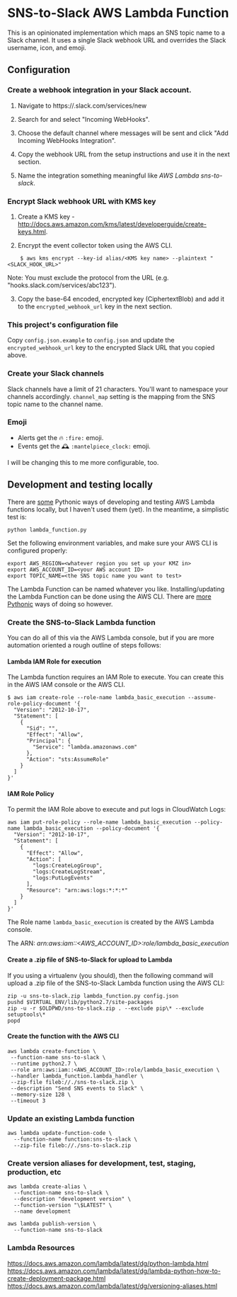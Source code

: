 # SNS-to-Slack AWS Lambda Function

This is an opinionated implementation which maps an SNS topic name to a Slack channel.
It uses a single Slack webhook URL and overrides the Slack username, icon, and emoji.


## Configuration

### Create a webhook integration in your Slack account.
1. Navigate to https://<your-team-domain>.slack.com/services/new

2. Search for and select "Incoming WebHooks".

3. Choose the default channel where messages will be sent and click "Add Incoming WebHooks Integration".

4. Copy the webhook URL from the setup instructions and use it in the next section.

5. Name the integration something meaningful like *AWS Lambda sns-to-slack*.

### Encrypt Slack webhook URL with KMS key
1. Create a KMS key - http://docs.aws.amazon.com/kms/latest/developerguide/create-keys.html.

2. Encrypt the event collector token using the AWS CLI.
```shell
    $ aws kms encrypt --key-id alias/<KMS key name> --plaintext "<SLACK_HOOK_URL>"
```

Note: You must exclude the protocol from the URL (e.g. "hooks.slack.com/services/abc123").

3. Copy the base-64 encoded, encrypted key (CiphertextBlob) and add it to the `encrypted_webhook_url` key in the next section.

### This project's configuration file

Copy `config.json.example` to `config.json` and update the `encrypted_webhook_url` key to the encrypted Slack URL that you copied above.

### Create your Slack channels

Slack channels have a limit of 21 characters.
You'll want to namespace your channels accordingly.
`channel_map` setting is the mapping from the SNS topic name to the channel name.


### Emoji

* Alerts get the :fire: `:fire:` emoji.
* Events get the :mantelpiece_clock: `:mantelpiece_clock:` emoji.

I will be changing this to me more configurable, too.

## Development and testing locally

There are [some](https://github.com/HDE/python-lambda-local) Pythonic ways of developing and testing AWS Lambda functions locally, but I haven't used them (yet).
In the meantime, a simplistic test is:

```shell
python lambda_function.py
```

Set the following environment variables, and make sure your AWS CLI is configured properly:

```shell
export AWS_REGION=<whatever region you set up your KMZ in>
export AWS_ACCOUNT_ID=<your AWS account ID>
export TOPIC_NAME=<the SNS topic name you want to test>
```

The Lambda Function can be named whatever you like.
Installing/updating the Lambda Function can be done using the AWS CLI.
There are [more](https://github.com/gene1wood/cfnlambda) [Pythonic](https://github.com/PitchBook/pylambda) ways of doing so however.

### Create the SNS-to-Slack Lambda function

You can do all of this via the AWS Lambda console, but if you are more automation oriented a rough outline of steps follows:

#### Lambda IAM Role for execution

The Lambda function requires an IAM Role to execute.
You can create this in the AWS IAM console or the AWS CLI.

```shell
$ aws iam create-role --role-name lambda_basic_execution --assume-role-policy-document '{
  "Version": "2012-10-17",
  "Statement": [
    {
      "Sid": "",
      "Effect": "Allow",
      "Principal": {
        "Service": "lambda.amazonaws.com"
      },
      "Action": "sts:AssumeRole"
    }
  ]
}'
```

#### IAM Role Policy

To permit the IAM Role above to execute and put logs in CloudWatch Logs:

```shell
aws iam put-role-policy --role-name lambda_basic_execution --policy-name lambda_basic_execution --policy-document '{
  "Version": "2012-10-17",
  "Statement": [
    {
      "Effect": "Allow",
      "Action": [
        "logs:CreateLogGroup",
        "logs:CreateLogStream",
        "logs:PutLogEvents"
      ],
      "Resource": "arn:aws:logs:*:*:*"
    }
  ]
}'
```


The Role name `lambda_basic_execution` is created by the AWS Lambda console.

The ARN: *arn:aws:iam::<AWS_ACCOUNT_ID>:role/lambda_basic_execution*

#### Create a .zip file of SNS-to-Slack for upload to Lambda

If you using a virtualenv (you should), then the following command will upload a .zip file of the SNS-to-Slack Lambda function using the AWS CLI:

```shell
zip -u sns-to-slack.zip lambda_function.py config.json
pushd $VIRTUAL_ENV/lib/python2.7/site-packages
zip -u -r $OLDPWD/sns-to-slack.zip . --exclude pip\* --exclude setuptools\*
popd
```

#### Create the function with the AWS CLI

```shell
aws lambda create-function \
 --function-name sns-to-slack \
 --runtime python2.7 \
 --role arn:aws:iam::<AWS_ACCOUNT_ID>:role/lambda_basic_execution \
 --handler lambda_function.lambda_handler \
 --zip-file fileb://./sns-to-slack.zip \
 --description "Send SNS events to Slack" \
 --memory-size 128 \
 --timeout 3
 ```

### Update an existing Lambda function

```shell
aws lambda update-function-code \
  --function-name function:sns-to-slack \
  --zip-file fileb://./sns-to-slack.zip
```


### Create version aliases for development, test, staging, production, etc

```shell
aws lambda create-alias \
  --function-name sns-to-slack \
  --description "development version" \
  --function-version "\$LATEST" \
  --name development
```

```shell
aws lambda publish-version \
  --function-name sns-to-slack
```

### Lambda Resources
<https://docs.aws.amazon.com/lambda/latest/dg/python-lambda.html>
<https://docs.aws.amazon.com/lambda/latest/dg/lambda-python-how-to-create-deployment-package.html>
<https://docs.aws.amazon.com/lambda/latest/dg/versioning-aliases.html>

